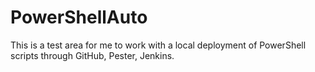 # PowerShellAuto

This is a test area for me to work with a local deployment of PowerShell scripts through GitHub, Pester, Jenkins.
